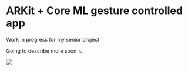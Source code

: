 # ARKit + Core ML gesture controlled app
Work in progress for my senior project

Going to describe more soon ☺️

![](media/1.gif)